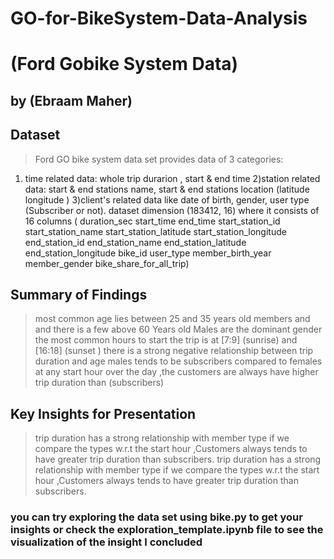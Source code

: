 # GO-for-BikeSystem-Data-Analysis

# (Ford Gobike System Data)
## by (Ebraam Maher)


## Dataset

> Ford GO bike system data set provides data of 3 categories:
1) time related data: whole trip durarion , start & end time
2)station related data: start & end stations name, start & end stations location (latitude longitude )
3)client's related data like date of birth, gender, user type (Subscriber or not).
dataset dimension (183412, 16) where it consists of 16 columns ( duration_sec start_time end_time start_station_id start_station_name start_station_latitude start_station_longitude end_station_id end_station_name end_station_latitude end_station_longitude bike_id user_type member_birth_year member_gender bike_share_for_all_trip)


## Summary of Findings

> most common age lies between 25 and 35 years old members and and there is a few above 60 Years old
> Males are the dominant gender
> the most common hours to start the trip is at [7:9] (sunrise) and [16:18] (sunset )
> there is a strong negative relationship between trip duration and age
> males tends to be subscribers compared to females
> at any start hour over the day ,the customers are always have higher trip duration than (subscribers)

## Key Insights for Presentation

> trip duration has a strong relationship with member type if we compare the types w.r.t the start hour ,Customers always tends to have greater trip duration than subscribers.
>trip duration has a strong relationship with member type if we compare the types w.r.t the start hour ,Customers always tends to have greater trip duration than subscribers.


### you can try exploring the data set using **bike.py**  to get your insights or check the **exploration_template.ipynb** file to see the visualization of the insight I concluded
